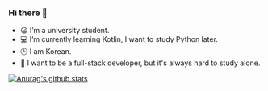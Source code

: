 ### Hi there 👋

<!--
**E-know/E-know** is a ✨ _special_ ✨ repository because its `README.md` (this file) appears on your GitHub profile.

Here are some ideas to get you started:
-->

- 😀 I’m a university student.
- 💻 I’m currently learning Kotlin, I want to study Python later.
- 🕒 I am Korean.
- 🤔 I want to be a full-stack developer, but it's always hard to study alone.
<!--
- 💬 Ask me about ...
- 📫 How to reach me: ...
- 😄 Pronouns: ...
- ⚡ Fun fact: ...
-->

[![Anurag's github stats](https://github-readme-stats.vercel.app/api?username=E-know&show_icons=true&theme=dracula)](https://github.com/anuraghazra/github-readme-stats)

<!--
[![Top Langs](https://github-readme-stats.vercel.app/api/top-langs/?username=E-know)](https://github.com/anuraghazra/github-readme-stats)
-->
